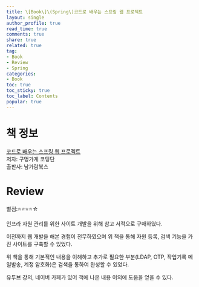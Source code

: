 ```yaml
---
title: \[Book\]\(Spring\)코드로 배우는 스프링 웹 프로젝트
layout: single
author_profile: true
read_time: true
comments: true
share: true
related: true
tag:
- Book
- Review
- Spring
categories:
- Book
toc: true
toc_sticky: true
toc_label: Contents
popular: true
---
```

# 책 정보
[코드로 배우는 스프링 웹 프로젝트](http://www.kyobobook.co.kr/product/detailViewKor.laf?ejkGb=KOR&mallGb=KOR&barcode=9791189184018&orderClick=LIZ&Kc=)  
저자: 구멍가게 코딩단  
출판사: 남가람북스  
  
# Review
별점:⭐⭐⭐⭐☆

인프라 자원 관리를 위한 사이트 개발을 위해 참고 서적으로 구매하였다.

이전까지 웹 개발을 해본 경험이 전무하였으며 위 책을 통해 자원 등록, 검색 기능을 가진 사이트를 구축할 수 있었다.  

위 책을 통해 기본적인 내용을 이해하고 추가로 필요한 부분(LDAP, OTP, 작업기록 메일발송, 계정 암호화)은 검색을 통하여 완성할 수 있었다.  

유투브 강의, 네이버 카페가 있어 책에 나온 내용 이외에 도움을 얻을 수 있다.